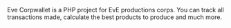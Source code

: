 Eve Corpwallet is a PHP project for EvE productions corps.
You can track all transactions made, calculate the best products to produce and much more.